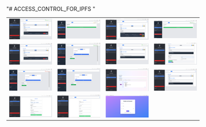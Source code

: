 "# ACCESS_CONTROL_FOR_IPFS " 


<table>
  <tr>
    <td><img src="image_2025-05-23_12-59-43.png" width="150"/></td>
    <td><img src="image_2025-05-23_12-58-21.png" width="150"/></td>
    <td><img src="image_2025-05-23_12-57-28.png" width="150"/></td>
    <td><img src="image_2025-05-23_12-57-04.png" width="150"/></td>
  </tr>
  <tr>
    <td><img src="image_2025-05-23_12-56-06.png" width="150"/></td>
    <td><img src="image_2025-05-23_12-55-33.png" width="150"/></td>
    <td><img src="image_2025-05-23_12-54-04.png" width="150"/></td>
    <td><img src="image_2025-05-23_12-53-49.png" width="150"/></td>
  </tr>
  <tr>
    <td><img src="image_2025-05-23_12-52-48.png" width="150"/></td>
    <td><img src="image_2025-05-23_12-52-23.png" width="150"/></td>
    <td><img src="image_2025-05-23_12-51-44.png" width="150"/></td>
    <td><img src="image_2025-05-23_12-51-27.png" width="150"/></td>
  </tr>
  <tr>
    <td><img src="image_2025-05-23_12-51-07.png" width="150"/></td>
    <td><img src="image_2025-05-23_12-49-17.png" width="150"/></td>
    <td><img src="image_2025-05-23_12-45-49.png" width="150"/></td>

  </tr>
  

  
</table>
